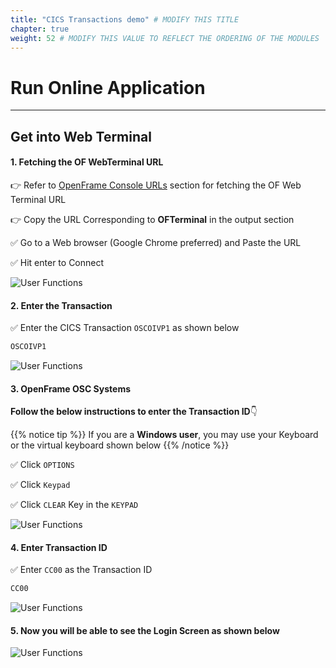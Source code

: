 ```yaml
---
title: "CICS Transactions demo" # MODIFY THIS TITLE
chapter: true
weight: 52 # MODIFY THIS VALUE TO REFLECT THE ORDERING OF THE MODULES
---
```


# Run Online Application
--------
## Get into Web Terminal

#### **1. Fetching the OF WebTerminal URL**

:point_right: Refer to [OpenFrame Console URLs](/introduction/03-OpenFrame-URL) section for fetching the OF Web Terminal URL

:point_right: Copy the URL Corresponding to **OFTerminal** in the output section

:white_check_mark: Go to a Web browser (Google Chrome preferred) and Paste the URL 

:white_check_mark: Hit enter to Connect

![User Functions](/images/run/connect.png)

#### **2. Enter the Transaction**

:white_check_mark: Enter the CICS Transaction `OSCOIVP1` as shown below

```sh
OSCOIVP1
```

![User Functions](/images/run/cics.png)

#### **3. OpenFrame OSC Systems**

**Follow the below instructions to enter the Transaction ID**:point_down:

{{% notice tip %}} 
If you are a **Windows user**, you may use your Keyboard or the virtual keyboard shown below
{{% /notice %}}


:white_check_mark: Click `OPTIONS`

:white_check_mark: Click `Keypad`

:white_check_mark: Click `CLEAR` Key in the `KEYPAD`


![User Functions](/images/run/option.png)

#### **4. Enter Transaction ID**

:white_check_mark: Enter `CC00` as the Transaction ID

```sh
CC00
```

![User Functions](/images/run/tran.png)

#### 5. Now you will be able to see the Login Screen as shown below

![User Functions](/images/run/login.png)


